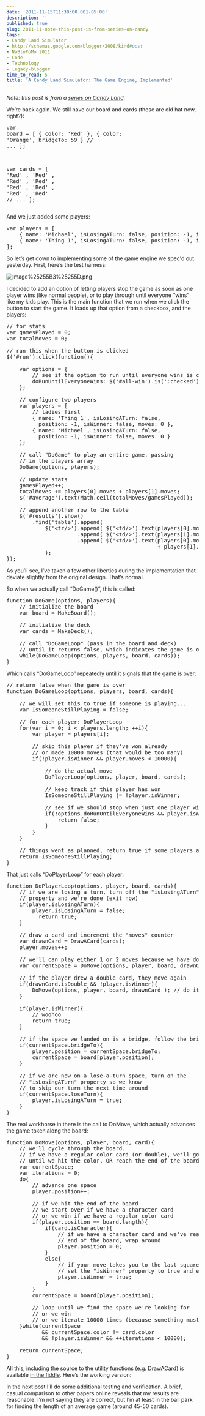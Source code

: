 ```yaml
---
date: '2011-11-15T11:38:00.001-05:00'
description: ''
published: true
slug: 2011-11-note-this-post-is-from-series-on-candy
tags:
- Candy Land Simulator
- http://schemas.google.com/blogger/2008/kind#post
- NaBloPoMo 2011
- Code
- Technology
- legacy-blogger
time_to_read: 5
title: 'A Candy Land Simulator: The Game Engine, Implemented'
---
```



*Note: this post is from a *<a href="http://blog.wassupy.com/search/label/Candy%20Land%20Simulator">*series on Candy Land*</a>*.*

We’re back again. We still have our board and cards (these are old hat now, right?):  <pre class="csharpcode"><span class="kwrd">var</span> board = [
    { color: <span class="str">'Red'</span> },
    { color: <span class="str">'Orange'</span>, bridgeTo: 59 }
    <span class="rem">// ...</span>
];

<span class="kwrd">var</span> cards = [
    <span class="str">'Red'</span>   , <span class="str">'Red'</span>   , <span class="str">'Red'</span>   , <span class="str">'Red'</span>   , <span class="str">'Red'</span>   , <span class="str">'Red'</span>   , <span class="str">'Red'</span>   , <span class="str">'Red'</span>
    <span class="rem">// ...</span>
];</pre>


And we just added some players:

<pre class="csharpcode"><span class="kwrd">var</span> players = [
    { name: <span class="str">'Michael'</span>, isLosingATurn: <span class="kwrd">false</span>, position: -1, isWinner: <span class="kwrd">false</span>, moves = 0 },
    { name: <span class="str">'Thing 1'</span>, isLosingATurn: <span class="kwrd">false</span>, position: -1, isWinner: <span class="kwrd">false</span>, moves = 0 }
];</pre>


So let’s get down to implementing some of the game engine we spec'd out yesterday. First, here’s the test harness:


![image%25255B3%25255D.png](image%25255B3%25255D.png)


I decided to add an option of letting players stop the game as soon as one player wins (like normal people), or to play through until everyone “wins” like my kids play. This is the main function that we run when we click the button to start the game. It loads up that option from a checkbox, and the players:

<pre class="csharpcode"><span class="rem">// for stats</span>
<span class="kwrd">var</span> gamesPlayed = 0;
<span class="kwrd">var</span> totalMoves = 0;

<span class="rem">// run this when the button is clicked</span>
$(<span class="str">'#run'</span>).click(<span class="kwrd">function</span>(){
    
    <span class="kwrd">var</span> options = { 
        <span class="rem">// see if the option to run until everyone wins is checked</span>
        doRunUntilEveryoneWins: $(<span class="str">'#all-win'</span>).<span class="kwrd">is</span>(<span class="str">':checked'</span>)
    };

    <span class="rem">// configure two players</span>
    <span class="kwrd">var</span> players = [
        <span class="rem">// ladies first</span>
        { name: <span class="str">'Thing 1'</span>, isLosingATurn: <span class="kwrd">false</span>, 
          position: -1, isWinner: <span class="kwrd">false</span>, moves: 0 },
        { name: <span class="str">'Michael'</span>, isLosingATurn: <span class="kwrd">false</span>, 
          position: -1, isWinner: <span class="kwrd">false</span>, moves: 0 }
    ];

    <span class="rem">// call &quot;DoGame&quot; to play an entire game, passing </span>
    <span class="rem">// in the players array</span>
    DoGame(options, players);
    
    <span class="rem">// update stats</span>
    gamesPlayed++;
    totalMoves += players[0].moves + players[1].moves;
    $(<span class="str">'#average'</span>).text(Math.ceil(totalMoves/gamesPlayed));
    
    <span class="rem">// append another row to the table</span>
    $(<span class="str">'#results'</span>).show()
        .find(<span class="str">'table'</span>).append( 
            $(<span class="str">'&lt;tr/&gt;'</span>).append( $(<span class="str">'&lt;td/&gt;'</span>).text(players[0].moves) )
                      .append( $(<span class="str">'&lt;td/&gt;'</span>).text(players[1].moves) )
                      .append( $(<span class="str">'&lt;td/&gt;'</span>).text(players[0].moves 
                                               + players[1].moves) )
            );
});</pre>


As you’ll see, I’ve taken a few other liberties during the implementation that deviate slightly from the original design. That’s normal. 


So when we actually call “DoGame()”, this is called:

<pre class="csharpcode"><span class="kwrd">function</span> DoGame(options, players){
    <span class="rem">// initialize the board</span>
    <span class="kwrd">var</span> board = MakeBoard();

    <span class="rem">// initialize the deck</span>
    <span class="kwrd">var</span> cards = MakeDeck();

    <span class="rem">// call &quot;DoGameLoop&quot; (pass in the board and deck) </span>
    <span class="rem">// until it returns false, which indicates the game is over</span>
    <span class="kwrd">while</span>(DoGameLoop(options, players, board, cards));
}</pre>


Which calls “DoGameLoop” repeatedly until it signals that the game is over:

<pre class="csharpcode"><span class="rem">// return false when the game is over</span>
<span class="kwrd">function</span> DoGameLoop(options, players, board, cards){
    
    <span class="rem">// we will set this to true if someone is playing...</span>
    <span class="kwrd">var</span> IsSomeoneStillPlaying = <span class="kwrd">false</span>; 
    
    <span class="rem">// for each player: DoPlayerLoop</span>
    <span class="kwrd">for</span>(<span class="kwrd">var</span> i = 0; i &lt; players.length; ++i){
        <span class="kwrd">var</span> player = players[i];
        
        <span class="rem">// skip this player if they've won already</span>
        <span class="rem">// or made 10000 moves (that would be too many)</span>
        <span class="kwrd">if</span>(!player.isWinner &amp;&amp; player.moves &lt; 10000){
            
            <span class="rem">// do the actual move</span>
            DoPlayerLoop(options, player, board, cards);
            
            <span class="rem">// keep track if this player has won</span>
            IsSomeoneStillPlaying |= !player.isWinner;

            <span class="rem">// see if we should stop when just one player wins (configurable)</span>
            <span class="kwrd">if</span>(!options.doRunUntilEveryoneWins &amp;&amp; player.isWinner){
                <span class="kwrd">return</span> <span class="kwrd">false</span>;
            }
        }  
    }
    
    <span class="rem">// things went as planned, return true if some players are still playing</span>
    <span class="kwrd">return</span> IsSomeoneStillPlaying;
}</pre>


That just calls “DoPlayerLoop” for each player:

<pre class="csharpcode"><span class="kwrd">function</span> DoPlayerLoop(options, player, board, cards){
    <span class="rem">// if we are losing a turn, turn off the &quot;isLosingATurn&quot; </span>
    <span class="rem">// property and we're done (exit now)</span>
    <span class="kwrd">if</span>(player.isLosingATurn){
        player.isLosingATurn = <span class="kwrd">false</span>;
          <span class="kwrd">return</span> <span class="kwrd">true</span>;
    }
    
    <span class="rem">// draw a card and increment the &quot;moves&quot; counter</span>
    <span class="kwrd">var</span> drawnCard = DrawACard(cards);
    player.moves++;
    
    <span class="rem">// we'll can play either 1 or 2 moves because we have doubles</span>
    <span class="kwrd">var</span> currentSpace = DoMove(options, player, board, drawnCard);
    
    <span class="rem">// if the player drew a double card, they move again  </span>
    <span class="kwrd">if</span>(drawnCard.isDouble &amp;&amp; !player.isWinner){
        DoMove(options, player, board, drawnCard ); <span class="rem">// do it again!</span>
    }
    
    <span class="kwrd">if</span>(player.isWinner){
        <span class="rem">// woohoo</span>
        <span class="kwrd">return</span> <span class="kwrd">true</span>;
    }
    
    <span class="rem">// if the space we landed on is a bridge, follow the bridge</span>
    <span class="kwrd">if</span>(currentSpace.bridgeTo){
        player.position = currentSpace.bridgeTo;
        currentSpace = board[player.position];
    }
          
    <span class="rem">// if we are now on a lose-a-turn space, turn on the </span>
    <span class="rem">// &quot;isLosingATurn&quot; property so we know </span>
    <span class="rem">// to skip our turn the next time around</span>
    <span class="kwrd">if</span>(currentSpace.loseTurn){
        player.isLosingATurn = <span class="kwrd">true</span>;
    }
}</pre>


The real workhorse in there is the call to DoMove, which actually advances the game token along the board:

<pre class="csharpcode">function DoMove(options, player, board, card){
    <span class="rem">// we'll cycle through the board. </span>
    <span class="rem">// if we have a regular color card (or double), we'll go </span>
    <span class="rem">// until we hit the color, OR reach the end of the board</span>
    var currentSpace;
    var iterations = 0;
    <span class="kwrd">do</span>{
        <span class="rem">// advance one space</span>
        player.position++;
    
        <span class="rem">// if we hit the end of the board</span>
        <span class="rem">// we start over if we have a character card</span>
        <span class="rem">// or we win if we have a regular color card</span>
        <span class="kwrd">if</span>(player.position == board.length){
            <span class="kwrd">if</span>(card.isCharacter){
                <span class="rem">// if we have a character card and we've reached the </span>
                <span class="rem">// end of the board, wrap around</span>
                player.position = 0;
            }
            <span class="kwrd">else</span>{
                <span class="rem">// if your move takes you to the last square or beyond, you win </span>
                <span class="rem">// set the &quot;isWinner&quot; property to true and exit</span>
                player.isWinner = <span class="kwrd">true</span>;
            }
        }
        currentSpace = board[player.position];

        <span class="rem">// loop until we find the space we're looking for</span>
        <span class="rem">// or we win</span>
        <span class="rem">// or we iterate 10000 times (because something must be broken)</span>
    }<span class="kwrd">while</span>(currentSpace 
           &amp;&amp; currentSpace.color != card.color 
           &amp;&amp; !player.isWinner &amp;&amp; ++iterations &lt; 10000);
    
    <span class="kwrd">return</span> currentSpace;
}</pre>


All this, including the source to the utility functions (e.g. DrawACard) is available <a href="http://jsfiddle.net/mharen/crgAX/35/">in the fiddle</a>. Here’s the working version:





In the next post I’ll do some additional testing and verification. A brief, casual comparison to other papers online reveals that my results are reasonable. I’m not saying they are correct, but I’m at least in the ball park for finding the length of an average game (around 45-50 cards).